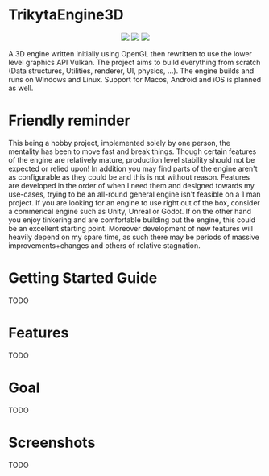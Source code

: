 # TrikytaEngine3D
<p align="center">
  <a href="https://github.com/Darhal/TrikytaEngine3D/actions/workflows/linux.yml"><img src="https://github.com/Darhal/TrikytaEngine3D/actions/workflows/linux.yml/badge.svg"></a>
  <a href="https://github.com/Darhal/TrikytaEngine3D/actions/workflows/windows.yml"><img src="https://github.com/Darhal/TrikytaEngine3D/actions/workflows/windows.yml/badge.svg"></a>
  <a href="https://github.com/Darhal/TrikytaEngine3D/actions/workflows/tests.yml"><img src="https://github.com/Darhal/TrikytaEngine3D/actions/workflows/tests.yml/badge.svg"></a>
</p>

A 3D engine written initially using OpenGL then rewritten to use the lower level graphics API Vulkan. The project aims to build everything from scratch (Data structures, Utilities, renderer, UI, physics, ...). The engine builds and runs on Windows and Linux. Support for Macos, Android and iOS is planned as well.

# Friendly reminder
This being a hobby project, implemented solely by one person, the mentality has been to move fast and break things. Though certain features of the engine are relatively mature, production level stability should not be expected or relied upon! In addition you may find parts of the engine aren't as configurable as they could be and this is not without reason. Features are developed in the order of when I need them and designed towards my use-cases, trying to be an all-round general engine isn't feasible on a 1 man project. If you are looking for an engine to use right out of the box, consider a commerical engine such as Unity, Unreal or Godot. If on the other hand you enjoy tinkering and are comfortable building out the engine, this could be an excellent starting point. Moreover development of new features will heavily depend on my spare time, as such there may be periods of massive improvements+changes and others of relative stagnation.

# Getting Started Guide
TODO

# Features
TODO

# Goal
TODO

# Screenshots
TODO
